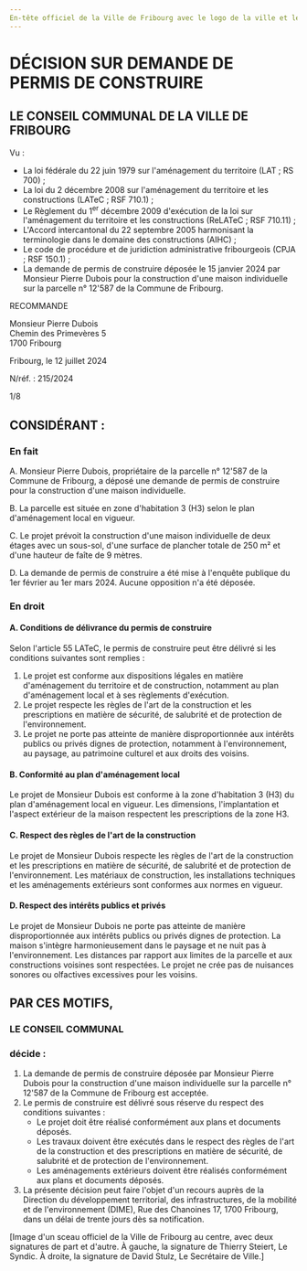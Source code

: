 ```yaml
---
En-tête officiel de la Ville de Fribourg avec le logo de la ville et les coordonnées du Conseil communal.
---
```


# DÉCISION SUR DEMANDE DE PERMIS DE CONSTRUIRE

## LE CONSEIL COMMUNAL DE LA VILLE DE FRIBOURG

Vu :

*   La loi fédérale du 22 juin 1979 sur l'aménagement du territoire (LAT ; RS 700) ;
*   La loi du 2 décembre 2008 sur l'aménagement du territoire et les constructions (LATeC ; RSF 710.1) ;
*   Le Règlement du 1<sup>er</sup> décembre 2009 d'exécution de la loi sur l'aménagement du territoire et les constructions (ReLATeC ; RSF 710.11) ;
*   L'Accord intercantonal du 22 septembre 2005 harmonisant la terminologie dans le domaine des constructions (AIHC) ;
*   Le code de procédure et de juridiction administrative fribourgeois (CPJA ; RSF 150.1) ;
*   La demande de permis de construire déposée le 15 janvier 2024 par Monsieur Pierre Dubois pour la construction d'une maison individuelle sur la parcelle n° 12'587 de la Commune de Fribourg.

RECOMMANDE

Monsieur Pierre Dubois  
Chemin des Primevères 5  
1700 Fribourg

Fribourg, le 12 juillet 2024

N/réf. : 215/2024

1/8

## CONSIDÉRANT :

### En fait

A. Monsieur Pierre Dubois, propriétaire de la parcelle n° 12'587 de la Commune de Fribourg, a déposé une demande de permis de construire pour la construction d'une maison individuelle.

B. La parcelle est située en zone d'habitation 3 (H3) selon le plan d'aménagement local en vigueur.

C. Le projet prévoit la construction d'une maison individuelle de deux étages avec un sous-sol, d'une surface de plancher totale de 250 m² et d'une hauteur de faîte de 9 mètres.

D. La demande de permis de construire a été mise à l'enquête publique du 1er février au 1er mars 2024. Aucune opposition n'a été déposée.

### En droit

#### A. Conditions de délivrance du permis de construire

Selon l'article 55 LATeC, le permis de construire peut être délivré si les conditions suivantes sont remplies :

1.  Le projet est conforme aux dispositions légales en matière d'aménagement du territoire et de construction, notamment au plan d'aménagement local et à ses règlements d'exécution.
2.  Le projet respecte les règles de l'art de la construction et les prescriptions en matière de sécurité, de salubrité et de protection de l'environnement.
3.  Le projet ne porte pas atteinte de manière disproportionnée aux intérêts publics ou privés dignes de protection, notamment à l'environnement, au paysage, au patrimoine culturel et aux droits des voisins.

#### B. Conformité au plan d'aménagement local

Le projet de Monsieur Dubois est conforme à la zone d'habitation 3 (H3) du plan d'aménagement local en vigueur. Les dimensions, l'implantation et l'aspect extérieur de la maison respectent les prescriptions de la zone H3.

#### C. Respect des règles de l'art de la construction

Le projet de Monsieur Dubois respecte les règles de l'art de la construction et les prescriptions en matière de sécurité, de salubrité et de protection de l'environnement. Les matériaux de construction, les installations techniques et les aménagements extérieurs sont conformes aux normes en vigueur.

#### D. Respect des intérêts publics et privés

Le projet de Monsieur Dubois ne porte pas atteinte de manière disproportionnée aux intérêts publics ou privés dignes de protection. La maison s'intègre harmonieusement dans le paysage et ne nuit pas à l'environnement. Les distances par rapport aux limites de la parcelle et aux constructions voisines sont respectées. Le projet ne crée pas de nuisances sonores ou olfactives excessives pour les voisins.

## PAR CES MOTIFS,

### LE CONSEIL COMMUNAL

### décide :

1.  La demande de permis de construire déposée par Monsieur Pierre Dubois pour la construction d'une maison individuelle sur la parcelle n° 12'587 de la Commune de Fribourg est acceptée.
2.  Le permis de construire est délivré sous réserve du respect des conditions suivantes :
    *   Le projet doit être réalisé conformément aux plans et documents déposés.
    *   Les travaux doivent être exécutés dans le respect des règles de l'art de la construction et des prescriptions en matière de sécurité, de salubrité et de protection de l'environnement.
    *   Les aménagements extérieurs doivent être réalisés conformément aux plans et documents déposés.
3.  La présente décision peut faire l'objet d'un recours auprès de la Direction du développement territorial, des infrastructures, de la mobilité et de l'environnement (DIME), Rue des Chanoines 17, 1700 Fribourg, dans un délai de trente jours dès sa notification.

[Image d'un sceau officiel de la Ville de Fribourg au centre, avec deux signatures de part et d'autre. À gauche, la signature de Thierry Steiert, Le Syndic. À droite, la signature de David Stulz, Le Secrétaire de Ville.]
